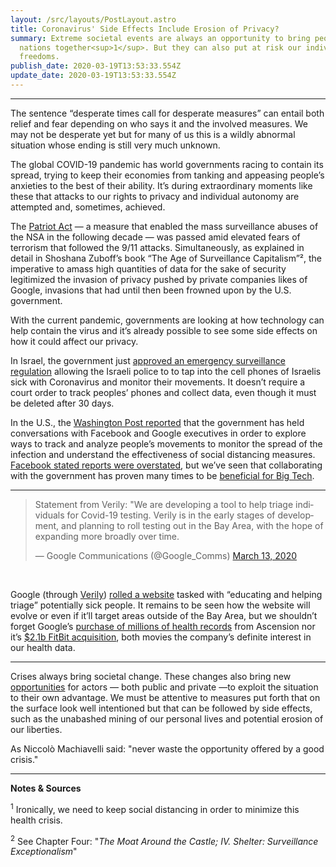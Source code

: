 ```yaml
---
layout: /src/layouts/PostLayout.astro
title: Coronavirus' Side Effects Include Erosion of Privacy?
summary: Extreme societal events are always an opportunity to bring people and
  nations together<sup>1</sup>. But they can also put at risk our individual
  freedoms.
publish_date: 2020-03-19T13:53:33.554Z
update_date: 2020-03-19T13:53:33.554Z
---
```


<hr>

The sentence “desperate times call for desperate measures” can entail both relief and fear depending on who says it and the involved measures. We may not be desperate yet but for many of us this is a wildly abnormal situation whose ending is still very much unknown.

The global COVID-19 pandemic has world governments racing to contain its spread, trying to keep their economies from tanking and appeasing people’s anxieties to the best of their ability. It’s during extraordinary moments like these that attacks to our rights to privacy and individual autonomy are attempted and, sometimes, achieved.

The <a href="https://en.wikipedia.org/wiki/Patriot_Act" target="_blank">Patriot Act</a> — a measure that enabled the mass surveillance abuses of the NSA in the following decade — was passed amid elevated fears of terrorism that followed the 9/11 attacks. Simultaneously, as explained in detail in Shoshana Zuboff’s book “The Age of Surveillance Capitalism”², the imperative to amass high quantities of data for the sake of security legitimized the invasion of privacy pushed by private companies likes of Google, invasions that had until then been frowned upon by the U.S. government.

With the current pandemic, governments are looking at how technology can help contain the virus and it’s already possible to see some side effects on how it could affect our privacy.

In Israel, the government just <a href="https://www.haaretz.com/israel-news/.premium-cellphone-tracking-authorized-by-israel-to-be-used-for-enforcing-quarantine-orders-1.8681979" target="_blank">approved an emergency surveillance regulation</a> allowing the Israeli police to to tap into the cell phones of Israelis sick with Coronavirus and monitor their movements. It doesn’t require a court order to track peoples’ phones and collect data, even though it must be deleted after 30 days.

In the U.S., the <a href="https://www.washingtonpost.com/technology/2020/03/17/white-house-location-data-coronavirus/" target="_blank">Washington Post reported</a> that the government has held conversations with Facebook and Google executives in order to explore ways to track and analyze people’s movements to monitor the spread of the infection and understand the effectiveness of social distancing measures. <a href="https://www.cnet.com/health/zuckerberg-says-facebook-is-not-giving-governments-data-to-track-coronavirus-spread/#ftag=cad590a51e" target="_blank">Facebook stated reports were overstated</a>, but we’ve seen that collaborating with the government has proven many times to be <a href="https://medium.com/swlh/thoughts-on-how-technology-is-turning-against-us-4bd00f4887ad" target="_blank">beneficial for Big Tech</a>.

<hr>

<blockquote class="twitter-tweet"><p lang="en" dir="ltr">Statement from Verily: &quot;We are developing a tool to help triage individuals for Covid-19 testing. Verily is in the early stages of development, and planning to roll testing out in the Bay Area, with the hope of expanding more broadly over time.</p>&mdash; Google Communications (@Google_Comms) <a href="https://twitter.com/Google_Comms/status/1238574670686928906?ref_src=twsrc%5Etfw">March 13, 2020</a></blockquote> <script async src="https://platform.twitter.com/widgets.js" charset="utf-8"></script>

<br>

Google (through <a href="https://verily.com/" target="_blank">Verily</a>) <a href="https://www.theguardian.com/world/2020/mar/18/google-coronavirus-testing-verily" target="_blank">rolled a website</a> tasked with “educating and helping triage” potentially sick people. It remains to be seen how the website will evolve or even if it’ll target areas outside of the Bay Area, but we shouldn’t forget Google’s <a href="https://www.vox.com/recode/2019/11/19/20971337/google-medical-records-ascension-reset-podcast" target="_blank">purchase of millions of health records</a> from Ascension nor it’s <a href="https://techcrunch.com/2019/11/01/google-is-acquiring-fitbit/" target="_blank">$2.1b FitBit acquisition</a>, both movies the company’s definite interest in our health data.

<hr>

Crises always bring societal change. These changes also bring new <a href="https://onezero.medium.com/facial-recognition-companies-see-the-coronavirus-as-a-business-opportunity-6c9b99d60649" target="_blank">opportunities</a> for actors — both public and private —to exploit the situation to their own advantage. We must be attentive to measures put forth that on the surface look well intentioned but that can be followed by side effects, such as the unabashed mining of our personal lives and potential erosion of our liberties.

As Niccolò Machiavelli said: "never waste the opportunity offered by a good crisis."

<hr>

**Notes & Sources**

<sup>1</sup> Ironically, we need to keep social distancing in order to minimize this health crisis.

<sup>2</sup> See Chapter Four: "_The Moat Around the Castle; IV. Shelter: Surveillance Exceptionalism_"
